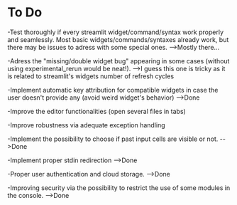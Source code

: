 # To Do

-Test thoroughly if every streamlit widget/command/syntax work properly and seamlessly.
Most basic widgets/commands/syntaxes already work, but there may be issues to adress with some special ones.
-->Mostly there...

-Adress the "missing/double widget bug" appearing in some cases (without using experimental_rerun would be neat!).
-->I guess this one is tricky as it is related to streamlit's widgets number of refresh cycles

-Implement automatic key attribution for compatible widgets in case the user doesn't provide any (avoid weird widget's behavior)
-->Done

-Improve the editor functionalities (open several files in tabs)

-Improve robustness via adequate exception handling

-Implement the possibility to choose if past input cells are visible or not.
-->Done

-Implement proper stdin redirection
-->Done

-Proper user authentication and cloud storage.
-->Done

-Improving security via the possibility to restrict the use of some modules in the console.
-->Done
